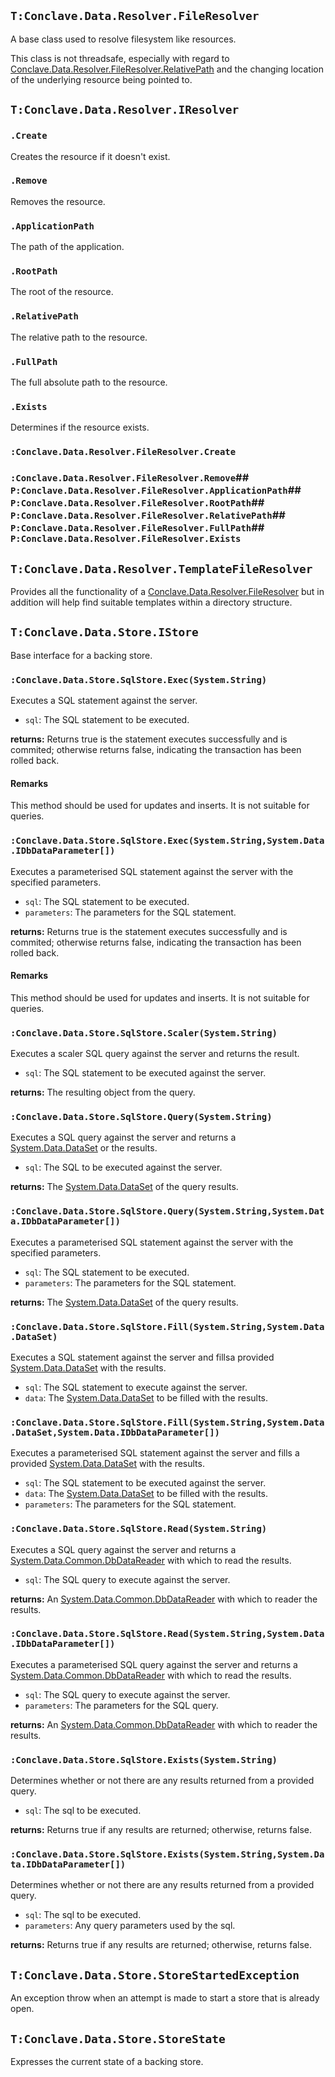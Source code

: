 
## `T:Conclave.Data.Resolver.FileResolver`
A base class used to resolve filesystem like resources.

This class is not threadsafe, especially with regard to  [Conclave.Data.Resolver.FileResolver.RelativePath](P-Conclave.Data.Resolver.FileResolver.RelativePath)  and the changing             location of the underlying resource being pointed to.
## `T:Conclave.Data.Resolver.IResolver`



### `.Create`
Creates the resource if it doesn't exist.


### `.Remove`
Removes the resource.

### `.ApplicationPath`
The path of the application.

### `.RootPath`
The root of the resource.

### `.RelativePath`
The relative path to the resource.

### `.FullPath`
The full absolute path to the resource.

### `.Exists`
Determines if the resource exists.


### `:Conclave.Data.Resolver.FileResolver.Create`
### `:Conclave.Data.Resolver.FileResolver.Remove`## `P:Conclave.Data.Resolver.FileResolver.ApplicationPath`## `P:Conclave.Data.Resolver.FileResolver.RootPath`## `P:Conclave.Data.Resolver.FileResolver.RelativePath`## `P:Conclave.Data.Resolver.FileResolver.FullPath`## `P:Conclave.Data.Resolver.FileResolver.Exists`
## `T:Conclave.Data.Resolver.TemplateFileResolver`
Provides all the functionality of a  [Conclave.Data.Resolver.FileResolver](T-Conclave.Data.Resolver.FileResolver) but in addition will help find suitable templates within a directory structure.


## `T:Conclave.Data.Store.IStore`
Base interface for a backing store.


### `:Conclave.Data.Store.SqlStore.Exec(System.String)`
Executes a SQL statement against the server.

* `sql`: The SQL statement to be executed.

**returns:** 
Returns true is the statement executes successfully and is commited;             otherwise returns false, indicating the transaction has been             rolled back.

#### Remarks
This method should be used for updates and inserts. It is not suitable for queries.

### `:Conclave.Data.Store.SqlStore.Exec(System.String,System.Data.IDbDataParameter[])`
Executes a parameterised SQL statement against the server with the specified parameters.

* `sql`: The SQL statement to be executed.
* `parameters`: The parameters for the SQL statement.

**returns:** 
Returns true is the statement executes successfully and is commited;             otherwise returns false, indicating the transaction has been             rolled back.

#### Remarks
This method should be used for updates and inserts. It is not suitable for queries.

### `:Conclave.Data.Store.SqlStore.Scaler(System.String)`
Executes a scaler SQL query against the server and returns the result.

* `sql`: The SQL statement to be executed against the server.

**returns:** 
The resulting object from the query.


### `:Conclave.Data.Store.SqlStore.Query(System.String)`
Executes a SQL query against the server and returns a  [System.Data.DataSet](T-System.Data.DataSet) or the results.

* `sql`: The SQL to be executed against the server.

**returns:** 
The  [System.Data.DataSet](T-System.Data.DataSet)  of the query results.


### `:Conclave.Data.Store.SqlStore.Query(System.String,System.Data.IDbDataParameter[])`
Executes a parameterised SQL statement against the server with the specified parameters.

* `sql`: The SQL statement to be executed.
* `parameters`: The parameters for the SQL statement.

**returns:** 
The  [System.Data.DataSet](T-System.Data.DataSet)  of the query results.


### `:Conclave.Data.Store.SqlStore.Fill(System.String,System.Data.DataSet)`
Executes a SQL statement against the server and fillsa provided  [System.Data.DataSet](T-System.Data.DataSet)  with the results.

* `sql`: The SQL statement to execute against the server.
* `data`: The  [System.Data.DataSet](T-System.Data.DataSet)  to be filled with the results.

### `:Conclave.Data.Store.SqlStore.Fill(System.String,System.Data.DataSet,System.Data.IDbDataParameter[])`
Executes a parameterised SQL statement against the server and fills a             provided  [System.Data.DataSet](T-System.Data.DataSet)  with the results.

* `sql`: The SQL statement to be executed against the server.
* `data`: The  [System.Data.DataSet](T-System.Data.DataSet)  to be filled with the results.
* `parameters`: The parameters for the SQL statement.

### `:Conclave.Data.Store.SqlStore.Read(System.String)`
Executes a SQL query against the server and returns a  [System.Data.Common.DbDataReader](T-System.Data.Common.DbDataReader) with which to read the results.

* `sql`: The SQL query to execute against the server.

**returns:** 
An  [System.Data.Common.DbDataReader](T-System.Data.Common.DbDataReader)  with which to reader the results.


### `:Conclave.Data.Store.SqlStore.Read(System.String,System.Data.IDbDataParameter[])`
Executes a parameterised SQL query against the server and returns a  [System.Data.Common.DbDataReader](T-System.Data.Common.DbDataReader) with which to read the results.

* `sql`: The SQL query to execute against the server.
* `parameters`: The parameters for the SQL query.

**returns:** 
An  [System.Data.Common.DbDataReader](T-System.Data.Common.DbDataReader)  with which to reader the results.


### `:Conclave.Data.Store.SqlStore.Exists(System.String)`
Determines whether or not there are any results returned from a provided query.

* `sql`: The sql to be executed.

**returns:** 
Returns true if any results are returned; otherwise,             returns false.


### `:Conclave.Data.Store.SqlStore.Exists(System.String,System.Data.IDbDataParameter[])`
Determines whether or not there are any results returned from a provided query.

* `sql`: The sql to be executed.
* `parameters`: Any query parameters used by the sql.

**returns:** 
Returns true if any results are returned; otherwise,             returns false.


## `T:Conclave.Data.Store.StoreStartedException`
An exception throw when an attempt is made to start a store that is already open.


## `T:Conclave.Data.Store.StoreState`
Expresses the current state of a backing store.

